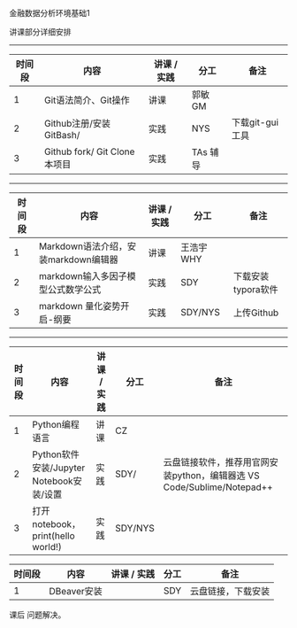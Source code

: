 金融数据分析环境基础1 


讲课部分详细安排

---


| 时间段 | 内容                         | 讲课 / 实践 | 分工     | 备注            |
| ------ | ---------------------------- | ----------- | -------- | --------------- |
| 1      | Git语法简介、Git操作         | 讲课        | 郭敏 GM  |                 |
| 2      | Github注册/安装GitBash/      | 实践        | NYS      | 下载git-gui工具 |
| 3      | Github fork/ Git Clone本项目 | 实践        | TAs 辅导 |                 |

---

| 时间段 | 内容                                 | 讲课 / 实践 | 分工       | 备注               |
| ------ | ------------------------------------ | ----------- | ---------- | ------------------ |
| 1      | Markdown语法介绍，安装markdown编辑器 | 讲课        | 王浩宇 WHY |                    |
| 2      | markdown输入多因子模型公式数学公式   | 实践        | SDY        | 下载安装typora软件 |
| 3      | markdown 量化姿势开启-纲要           | 实践        | SDY/NYS    | 上传Github         |

---

| 时间段 | 内容                                     | 讲课 / 实践 | 分工    | 备注                                                         |
| ------ | ---------------------------------------- | ----------- | ------- | ------------------------------------------------------------ |
| 1      | Python编程语言                           | 讲课        | CZ      |                                                              |
| 2      | Python软件安装/Jupyter Notebook安装/设置 | 实践        | SDY/    | 云盘链接软件，推荐用官网安装python，编辑器选 VS Code/Sublime/Notepad++ |
| 3      | 打开notebook，print(hello world!)        | 实践        | SDY/NYS |                                                              |





| 时间段 | 内容        | 讲课 / 实践 | 分工 | 备注               |
| ------ | ----------- | ----------- | ---- | ------------------ |
| 1      | DBeaver安装 |             | SDY  | 云盘链接，下载安装 |



课后 问题解决。
